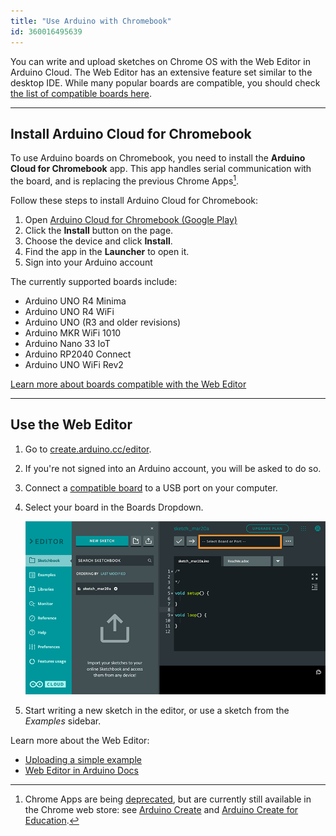```yaml
---
title: "Use Arduino with Chromebook"
id: 360016495639
---
```


You can write and upload sketches on Chrome OS with the Web Editor in Arduino Cloud. The Web Editor has an extensive feature set similar to the desktop IDE. While many popular boards are compatible, you should check [the list of compatible boards here](https://support.arduino.cc/hc/en-us/articles/360014779899).

---

## Install Arduino Cloud for Chromebook

To use Arduino boards on Chromebook, you need to install the **Arduino Cloud for Chromebook** app. This app handles serial communication with the board, and is replacing the previous Chrome Apps[^chrome-apps].

Follow these steps to install Arduino Cloud for Chromebook:

1. Open <a class="link-up-right" href="https://play.google.com/store/apps/details?id=cc.arduino.create_editor">Arduino Cloud for Chromebook (Google Play)</a>
2. Click the **Install** button on the page.
3. Choose the device and click **Install**.
4. Find the app in the **Launcher** to open it.
5. Sign into your Arduino account

The currently supported boards include:

* Arduino UNO R4 Minima
* Arduino UNO R4 WiFi
* Arduino UNO (R3 and older revisions)
* Arduino MKR WiFi 1010
* Arduino Nano 33 IoT
* Arduino RP2040 Connect
* Arduino UNO WiFi Rev2

<a class="link-chevron-right" href="https://support.arduino.cc/hc/en-us/articles/360014779899-Boards-compatible-with-the-Web-Editor">Learn more about boards compatible with the Web Editor</a>

[^chrome-apps]: Chrome Apps are being [deprecated](https://blog.chromium.org/2020/08/changes-to-chrome-app-support-timeline.html), but are currently still available in the Chrome web store: see <a class="link-up-right" href="https://chrome.google.com/webstore/detail/arduino-create/dcgicpihgkmccjigalccipmjlnjopdfe">Arduino Create</a> and <a class="link-up-right" href="https://chrome.google.com/webstore/detail/elmgohdonjdampbcgefphnlchgocpaij">Arduino Create for Education</a>.

---

## Use the Web Editor

1. Go to [create.arduino.cc/editor](https://create.arduino.cc/editor).
2. If you're not signed into an Arduino account, you will be asked to do so.
3. Connect a [compatible board](https://support.arduino.cc/hc/en-us/articles/360014779899#chromebook) to a USB port on your computer.
4. Select your board in the Boards Dropdown.

   ![The Boards Dropdown in the Web Editor.](img/web-editor-boards-dropdown.png)

5. Start writing a new sketch in the editor, or use a sketch from the _Examples_ sidebar.

Learn more about the Web Editor:

* [Uploading a simple example](https://docs.arduino.cc/cloud/web-editor/tutorials/getting-started/getting-started-web-editor#uploading-a-simple-example)
* [Web Editor in Arduino Docs](https://docs.arduino.cc/cloud/web-editor)
